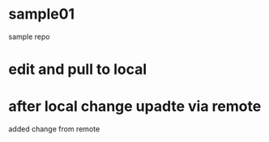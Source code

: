 # sample01
sample repo
# edit and pull to local
# after local change upadte via remote
added change from remote
